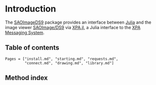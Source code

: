# Introduction

The [SAOImageDS9](https://github.com/JuliaAstro/SAOImageDS9.jl) package
provides an interface between [Julia](http://julialang.org/) and the image
viewer [SAOImage/DS9](http://ds9.si.edu/site/Home.html) via
[XPA.jl](https://github.com/JuliaAstro/XPA.jl), a Julia interface to the [XPA
Messaging System](https://github.com/ericmandel/xpa).


## Table of contents

```@contents
Pages = ["install.md", "starting.md", "requests.md",
         "connect.md", "drawing.md", "library.md"]
```


## Method index

```@index
```
